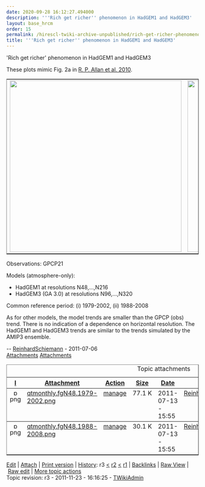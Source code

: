 ```yaml
---
date: 2020-09-28 16:12:27.494000
description: '''Rich get richer'' phenomenon in HadGEM1 and HadGEM3'
layout: base_hrcm
order: 15
permalink: /hirescl-twiki-archive-unpublished/rich-get-richer-phenomenon-in-hadgem1-and-hadgem3/
title: '''Rich get richer'' phenomenon in HadGEM1 and HadGEM3'
---
```


<p><span style="">'Rich get richer' phenomenon in HadGEM1 and HadGEM3</span></p>
<div id="patternScreen">
<div id="patternPageShadow">
<div id="patternPage">
<div id="patternWrapper">
<div id="patternOuter">
<div id="patternFloatWrap">
<div id="patternMain">
<div id="patternMainContents">
<div class="patternContent">
<div class="patternTopic">
<p></p>
These plots mimic Fig. 2a in <a href="http://stacks.iop.org/1748-9326/5/i=2/a=025205?key=crossref.7714065da2139513ceeb7f33ad2345c5" target="_blank">R. P. Allan et al. 2010</a>.
<p></p>
<table border="1" cellpadding="0" cellspacing="0" class="twikiTable" id="table1" rules="rows">
<tbody>
<tr class="twikiTableOdd twikiTableRowdataBgSorted0 twikiTableRowdataBg0">
<td class="twikiTableCol0 twikiFirstCol twikiLast" valign="top"><img alt="" src="https://collab.metoffice.gov.uk/twiki/pub/Project/HiResCL/RichRicherEval/qtmonthly.fgN48.1979-2002.png" width="450"></td>
<td class="twikiTableCol1 twikiLastCol twikiLast" valign="top"><img alt="" src="https://collab.metoffice.gov.uk/twiki/pub/Project/HiResCL/RichRicherEval/qtmonthly.fgN48.1988-2008.png" width="450"></td>
</tr>
</tbody>
</table>
<p></p>
Observations: GPCP21
<p></p>
Models (atmosphere-only):
<ul>
<li>HadGEM1 at resolutions N48,...,N216</li>
<li>HadGEM3 (GA 3.0) at resolutions N96,...,N320</li>
</ul>
<p></p>
Common reference period: (i) 1979-2002, (ii) 1988-2008
<p></p>
As for other models, the model trends are smaller than the GPCP (obs) trend. There is no indication of a dependence on horizontal resolution. The HadGEM1 and HadGEM3 trends are similar to the trends simulated by the AMIP3 ensemble.
<p></p>
-- <a class="twikiLink" href="{{ site.baseurl }}/twiki/bin/view/Main/ReinhardSchiemann">ReinhardSchiemann</a> - 2011-07-06</div>
<!-- /patternTopic-->
<div class="twikiContentFooter"></div>
<div class="twikiAttachments">
<div class="twistyPlugin twikiMakeVisibleInline"><span class="twistyRememberSetting twistyTrigger twikiUnvisited twistyHidden twistyInited1" id="topicattachmentslistshow"><a href="#"><img alt="" border="0" src="/twiki/pub/TWiki/TWikiDocGraphics/toggleopen.gif"><span class="twikiLinkLabel twikiUnvisited">Attachments</span></a> </span> <span class="twistyRememberSetting twistyTrigger twikiUnvisited twistyInited1" id="topicattachmentslisthide"><a href="#"><img alt="" border="0" src="/twiki/pub/TWiki/TWikiDocGraphics/toggleclose.gif"><span class="twikiLinkLabel twikiUnvisited">Attachments</span></a> </span></div>
<!--/twistyPlugin twikiMakeVisibleInline-->
<div class="twistyPlugin">
<div class="twistyRememberSetting twistyContent twistyInited1" id="topicattachmentslisttoggle">
<table border="1" cellpadding="0" cellspacing="0" class="twikiTable" id="twikiAttachmentsTable" rules="rows" summary="Topic attachments"><caption>Topic attachments</caption>
<tbody>
<tr class="twikiTableOdd twikiTableRowdataBgSorted0 twikiTableRowdataBg0"><th class="twikiTableCol0 twikiFirstCol" valign="middle"><a href="{{ site.baseurl }}/twiki/bin/view/Project/HiResCL/RichRicherEval?sortcol=0;table=2;up=0#sorted_table" rel="nofollow" title="Sort by this column"><span color="#0066cc" style="">I</span></a></th><th class="twikiTableCol1" valign="middle"><a href="{{ site.baseurl }}/twiki/bin/view/Project/HiResCL/RichRicherEval?sortcol=1;table=2;up=0#sorted_table" rel="nofollow" title="Sort by this column"><span color="#0066cc" style="">Attachment</span></a></th><th class="twikiTableCol2" valign="middle"><a href="{{ site.baseurl }}/twiki/bin/view/Project/HiResCL/RichRicherEval?sortcol=2;table=2;up=0#sorted_table" rel="nofollow" title="Sort by this column"><span color="#0066cc" style="">Action</span></a></th><th class="twikiTableCol3" valign="middle"><a href="{{ site.baseurl }}/twiki/bin/view/Project/HiResCL/RichRicherEval?sortcol=3;table=2;up=0#sorted_table" rel="nofollow" title="Sort by this column"><span color="#0066cc" style="">Size</span></a></th><th class="twikiTableCol4" valign="middle"><a href="{{ site.baseurl }}/twiki/bin/view/Project/HiResCL/RichRicherEval?sortcol=4;table=2;up=0#sorted_table" rel="nofollow" title="Sort by this column"><span color="#0066cc" style="">Date</span></a></th><th class="twikiTableCol5" valign="middle"><a href="{{ site.baseurl }}/twiki/bin/view/Project/HiResCL/RichRicherEval?sortcol=5;table=2;up=0#sorted_table" rel="nofollow" title="Sort by this column"><span color="#0066cc" style="">Who</span></a></th><th class="twikiTableCol6 twikiLastCol" valign="middle"><a href="{{ site.baseurl }}/twiki/bin/view/Project/HiResCL/RichRicherEval?sortcol=6;table=2;up=0#sorted_table" rel="nofollow" title="Sort by this column"><span color="#0066cc" style="">Comment</span></a></th></tr>
<tr class="twikiTableEven twikiTableRowdataBgSorted0 twikiTableRowdataBg0">
<td align="center" class="twikiTableCol0 twikiFirstCol" valign="top"><img align="top" alt="png" border="0" height="16" src="/twiki/pub/TWiki/TWikiDocGraphics/png.gif" width="16"><span class="twikiHidden">png</span></td>
<td align="left" class="twikiTableCol1" valign="top"><a href="{{ site.baseurl }}/twiki/pub/Project/HiResCL/RichRicherEval/qtmonthly.fgN48.1979-2002.png">qtmonthly.fgN48.1979-2002.png</a></td>
<td align="left" class="twikiTableCol2" valign="top"><a href="{{ site.baseurl }}/twiki/bin/attach/Project/HiResCL/RichRicherEval?filename=qtmonthly.fgN48.1979-2002.png;revInfo=1" rel="nofollow" title="change, update, previous revisions, move, delete...">manage</a></td>
<td align="right" class="twikiTableCol3" valign="top">77.1 K</td>
<td align="left" class="twikiTableCol4" valign="top"><span class="twikiNoBreak">2011-07-13 - 15:55</span></td>
<td align="left" class="twikiTableCol5" valign="top"><a class="twikiLink" href="{{ site.baseurl }}/twiki/bin/view/Main/ReinhardSchiemann">ReinhardSchiemann</a></td>
<td align="left" class="twikiTableCol6 twikiLastCol" valign="top">qtmonthly.fgN48.1979-2002.png</td>
</tr>
<tr class="twikiTableOdd twikiTableRowdataBgSorted0 twikiTableRowdataBg0">
<td align="center" class="twikiTableCol0 twikiFirstCol twikiLast" valign="top"><img align="top" alt="png" border="0" height="16" src="/twiki/pub/TWiki/TWikiDocGraphics/png.gif" width="16"><span class="twikiHidden">png</span></td>
<td align="left" class="twikiTableCol1 twikiLast" valign="top"><a href="{{ site.baseurl }}/twiki/pub/Project/HiResCL/RichRicherEval/qtmonthly.fgN48.1988-2008.png">qtmonthly.fgN48.1988-2008.png</a></td>
<td align="left" class="twikiTableCol2 twikiLast" valign="top"><a href="{{ site.baseurl }}/twiki/bin/attach/Project/HiResCL/RichRicherEval?filename=qtmonthly.fgN48.1988-2008.png;revInfo=1" rel="nofollow" title="change, update, previous revisions, move, delete...">manage</a></td>
<td align="right" class="twikiTableCol3 twikiLast" valign="top">30.1 K</td>
<td align="left" class="twikiTableCol4 twikiLast" valign="top"><span class="twikiNoBreak">2011-07-13 - 15:55</span></td>
<td align="left" class="twikiTableCol5 twikiLast" valign="top"><a class="twikiLink" href="{{ site.baseurl }}/twiki/bin/view/Main/ReinhardSchiemann">ReinhardSchiemann</a></td>
<td align="left" class="twikiTableCol6 twikiLastCol twikiLast" valign="top">qtmonthly.fgN48.1988-2008.png</td>
</tr>
</tbody>
</table>
</div>
</div>
<!--/twistyPlugin--></div>
<!--//twikiAttachments--></div>
<!-- /patternContent--> <a name="topic-actions"></a>
<div class="patternTopicActions" style="">
<div class="patternTopicAction"><span class="patternActionButtons"><span><a accesskey="e" href="https://collab.metoffice.gov.uk/twiki/bin/edit/Project/HiResCL/RichRicherEval?t=1601309494" rel="nofollow" title="Edit this topic text"><span class="twikiAccessKey">E</span>dit</a></span><span class="twikiSeparator"> | </span><span><a accesskey="a" href="{{ site.baseurl }}/twiki/bin/attach/Project/HiResCL/RichRicherEval" rel="nofollow" title="Attach an image or document to this topic"><span class="twikiAccessKey">A</span>ttach</a></span><span class="twikiSeparator"> | </span><span><a accesskey="p" href="{{ site.baseurl }}/twiki/bin/view/Project/HiResCL/RichRicherEval?cover=print" rel="nofollow" title="Printable version of this topic"><span class="twikiAccessKey">P</span>rint version</a></span><span class="twikiSeparator"> | </span><span><span><a accesskey="h" href="{{ site.baseurl }}/twiki/bin/rdiff/Project/HiResCL/RichRicherEval?type=history" rel="nofollow" title="View total topic history"><span class="twikiAccessKey">H</span>istory</a></span>: r3 <a href="{{ site.baseurl }}/twiki/bin/rdiff/Project/HiResCL/RichRicherEval?rev1=3;rev2=2" rel="nofollow">&lt;</a> <a href="{{ site.baseurl }}/twiki/bin/view/Project/HiResCL/RichRicherEval?rev=2" rel="nofollow">r2</a> <a href="{{ site.baseurl }}/twiki/bin/rdiff/Project/HiResCL/RichRicherEval?rev1=2;rev2=1" rel="nofollow">&lt;</a> <a href="{{ site.baseurl }}/twiki/bin/view/Project/HiResCL/RichRicherEval?rev=1" rel="nofollow">r1</a></span><span class="twikiSeparator"> | </span><span><a accesskey="b" href="{{ site.baseurl }}/twiki/bin/oops/Project/HiResCL/RichRicherEval?template=backlinksweb" rel="nofollow" title="Search the Project/HiResCL Web for topics that link to here"><span class="twikiAccessKey">B</span>acklinks</a></span><span class="twikiSeparator"> | </span><span><a accesskey="r" href="{{ site.baseurl }}/twiki/bin/view/Project/HiResCL/RichRicherEval?raw=on" rel="nofollow" title="View raw text without formatting"><span class="twikiAccessKey">R</span>aw View</a></span><span class="twikiSeparator"> | </span><span><a accesskey="w" href="https://collab.metoffice.gov.uk/twiki/bin/edit/Project/HiResCL/RichRicherEval?t=1601309494;nowysiwyg=1" rel="nofollow" title="Raw Edit this topic text">Ra<span class="twikiAccessKey">w</span> edit</a></span><span class="twikiSeparator"> | </span><span><a accesskey="m" href="{{ site.baseurl }}/twiki/bin/oops/Project/HiResCL/RichRicherEval?template=oopsmore&amp;param1=3&amp;param2=3" rel="nofollow" title="Delete or rename this topic; set parent topic; view and compare revisions"><span class="twikiAccessKey">M</span>ore topic actions</a></span></span></div>
<!--/patternTopicAction--></div>
<!--/patternTopicActions-->
<div class="patternInfo twikiGrayText">
<div class="patternRevInfo">Topic revision: r3 - 2011-11-23 - 16:16:25 - <a class="twikiLink" href="{{ site.baseurl }}/twiki/bin/view/Main/TWikiAdmin">TWikiAdmin</a></div>
<!-- /patternRevInfo-->
<div class="patternMoved"></div>
<!-- /patternMoved--></div>
<!-- /patternInfo--></div>
<!-- /patternMainContents--></div>
<!-- /patternMain-->
<div id="patternLeftBar">
<div id="patternClearHeaderLeft"></div>
<div id="patternLeftBarContents">
<div class="patternWebIndicator"></div>
</div>
</div>
</div>
</div>
</div>
</div>
</div>
</div>

